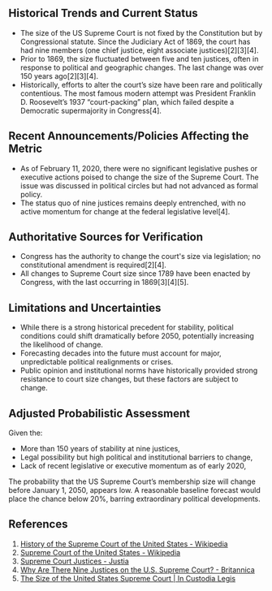## Historical Trends and Current Status

- The size of the US Supreme Court is not fixed by the Constitution but by Congressional statute. Since the Judiciary Act of 1869, the court has had nine members (one chief justice, eight associate justices)[2][3][4].
- Prior to 1869, the size fluctuated between five and ten justices, often in response to political and geographic changes. The last change was over 150 years ago[2][3][4].
- Historically, efforts to alter the court’s size have been rare and politically contentious. The most famous modern attempt was President Franklin D. Roosevelt’s 1937 “court-packing” plan, which failed despite a Democratic supermajority in Congress[4].

## Recent Announcements/Policies Affecting the Metric

- As of February 11, 2020, there were no significant legislative pushes or executive actions poised to change the size of the Supreme Court. The issue was discussed in political circles but had not advanced as formal policy.
- The status quo of nine justices remains deeply entrenched, with no active momentum for change at the federal legislative level[4].

## Authoritative Sources for Verification

- Congress has the authority to change the court's size via legislation; no constitutional amendment is required[2][4].
- All changes to Supreme Court size since 1789 have been enacted by Congress, with the last occurring in 1869[3][4][5].

## Limitations and Uncertainties

- While there is a strong historical precedent for stability, political conditions could shift dramatically before 2050, potentially increasing the likelihood of change.
- Forecasting decades into the future must account for major, unpredictable political realignments or crises.
- Public opinion and institutional norms have historically provided strong resistance to court size changes, but these factors are subject to change.

## Adjusted Probabilistic Assessment

Given the:
- More than 150 years of stability at nine justices,
- Legal possibility but high political and institutional barriers to change,
- Lack of recent legislative or executive momentum as of early 2020,

The probability that the US Supreme Court’s membership size will change before January 1, 2050, appears low. A reasonable baseline forecast would place the chance below 20%, barring extraordinary political developments.

## References

1. [History of the Supreme Court of the United States - Wikipedia](https://en.wikipedia.org/wiki/History_of_the_Supreme_Court_of_the_United_States)
2. [Supreme Court of the United States - Wikipedia](https://en.wikipedia.org/wiki/Supreme_Court_of_the_United_States)
3. [Supreme Court Justices - Justia](https://supreme.justia.com/justices/)
4. [Why Are There Nine Justices on the U.S. Supreme Court? - Britannica](https://www.britannica.com/story/why-are-there-nine-justices-on-the-us-supreme-court)
5. [The Size of the United States Supreme Court | In Custodia Legis](https://blogs.loc.gov/law/2020/03/the-size-of-the-united-states-supreme-court/)
